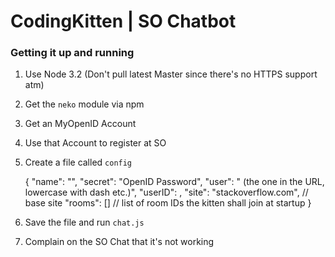 CodingKitten | SO Chatbot
=========================

### Getting it up and running

 1. Use Node 3.2 (Don't pull latest Master since there's no HTTPS support atm)
 2. Get the `neko` module via npm
 3. Get an MyOpenID Account
 4. Use that Account to register at SO
 5. Create a file called `config`

    {
        "name": "<OpenID Username>",
        "secret": "OpenID Password",
        "user": "<SO Username> (the one in the URL, lowercase with dash etc.)",
        "userID": <SO UserID>,
        "site": "stackoverflow.com", // base site
        "rooms": [] // list of room IDs the kitten shall join at startup
    }

 6. Save the file and run `chat.js`
 7. Complain on the SO Chat that it's not  working
